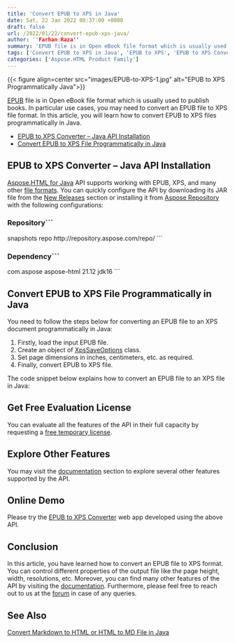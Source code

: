 ```yaml
---
title: 'Convert EPUB to XPS in Java'
date: Sat, 22 Jan 2022 08:37:00 +0000
draft: false
url: /2022/01/22/convert-epub-xps-java/
author: ''Farhan Raza''
summary: 'EPUB file is in Open eBook file format which is usually used to publish books. In particular use cases, you may need to convert an EPUB file to XPS file format. In this article, you will learn how to **convert EPUB to XPS files programmatically in Java.**'
tags: ['Convert EPUB to XPS in Java', 'EPUB to XPS', 'EPUB to XPS Converter', 'Java EPUB to XPS Converter']
categories: ['Aspose.HTML Product Family']
---
```




{{< figure align=center src="images/EPUB-to-XPS-1.jpg" alt="EPUB to XPS Programmatically Java">}}


[EPUB][1] file is in Open eBook file format which is usually used to publish books. In particular use cases, you may need to convert an EPUB file to XPS file format. In this article, you will learn how to convert EPUB to XPS files programmatically in Java.

*   [EPUB to XPS Converter – Java API Installation][2]
*   [Convert EPUB to XPS File Programmatically in Java][3]

## EPUB to XPS Converter – Java API Installation

[Aspose.HTML for Java][4] API supports working with EPUB, XPS, and many other [file formats][5]. You can quickly configure the API by downloading its JAR file from the [New Releases][6] section or installing it from [Aspose Repository][7] with the following configurations:

### Repository```
 <repositories>
     <repository>
         <id>snapshots</id>
         <name>repo</name>
         <url>http://repository.aspose.com/repo/</url>
     </repository>
</repositories>
```

### Dependency```
 <dependencies>
    <dependency>
        <groupId>com.aspose</groupId>
        <artifactId>aspose-html</artifactId>
        <version>21.12</version>
        <classifier>jdk16</classifier>
    </dependency>
</dependencies>
```

## Convert EPUB to XPS File Programmatically in Java

You need to follow the steps below for converting an EPUB file to an XPS document programmatically in Java:

1.  Firstly, load the input EPUB file.
2.  Create an object of [XpsSaveOptions][8] class.
3.  Set page dimensions in inches, centimeters, etc. as required.
4.  Finally, convert EPUB to XPS file.

The code snippet below explains how to convert an EPUB file to an XPS file in Java:



## Get Free Evaluation License

You can evaluate all the features of the API in their full capacity by requesting a [free temporary license][9].

## Explore Other Features

You may visit the [documentation][10] section to explore several other features supported by the API.

## Online Demo

Please try the [EPUB to XPS Converter][11] web app developed using the above API.

## Conclusion

In this article, you have learned how to convert an EPUB file to XPS format. You can control different properties of the output file like the page height, width, resolutions, etc. Moreover, you can find many other features of the API by visiting the [documentation][12]. Furthermore, please feel free to reach out to us at the [forum][13] in case of any queries.

## See Also

[Convert Markdown to HTML or HTML to MD File in Java][14]




[1]: https://docs.fileformat.com/ebook/epub/
[2]: #section1
[3]: #section2
[4]: https://products.aspose.com/html/java
[5]: https://docs.aspose.com/html/java/supported-file-formats/
[6]: https://downloads.aspose.com/html/java
[7]: https://repository.aspose.com/webapp/#/artifacts/browse/tree/General/repo/com/aspose/aspose-html
[8]: https://apireference.aspose.com/html/java/com.aspose.html.saving/XpsSaveOptions
[9]: https://purchase.aspose.com/temporary-license
[10]: https://docs.aspose.com/html/java/
[11]: https://products.aspose.app/html/conversion/epub-to-xps
[12]: https://docs.aspose.com/html/java/
[13]: https://forum.aspose.com/c/html
[14]: https://blog.aspose.com/2021/11/23/convert-md-html-java/




